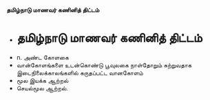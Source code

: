 **தமிழ்நாடு மாணவர் கணினித் திட்டம்**
- # தமிழ்நாடு மாணவர் கணினித் திட்டம்
- n. அண்ட கோளகை
- வான்கோளங்களை உடன்கொண்டு பூவுலகை நாள்தோறும் சுற்றுவதாக இடைநிலைக்காலங்களில் கருதப்பட்ட வானகோளம்
- மூல இயக்க ஆற்றல்
- செயல்மூல ஆற்றல்.

